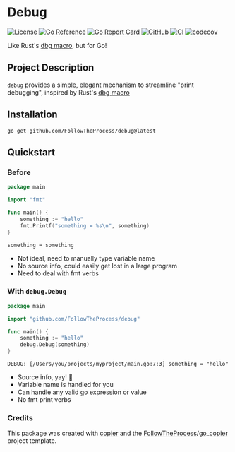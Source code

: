 # Debug

[![License](https://img.shields.io/github/license/FollowTheProcess/debug)](https://github.com/FollowTheProcess/debug)
[![Go Reference](https://pkg.go.dev/badge/github.com/FollowTheProcess/debug.svg)](https://pkg.go.dev/github.com/FollowTheProcess/debug)
[![Go Report Card](https://goreportcard.com/badge/github.com/FollowTheProcess/debug)](https://goreportcard.com/report/github.com/FollowTheProcess/debug)
[![GitHub](https://img.shields.io/github/v/release/FollowTheProcess/debug?logo=github&sort=semver)](https://github.com/FollowTheProcess/debug)
[![CI](https://github.com/FollowTheProcess/debug/workflows/CI/badge.svg)](https://github.com/FollowTheProcess/debug/actions?query=workflow%3ACI)
[![codecov](https://codecov.io/gh/FollowTheProcess/debug/branch/main/graph/badge.svg)](https://codecov.io/gh/FollowTheProcess/debug)

Like Rust's [dbg macro], but for Go!

## Project Description

`debug` provides a simple, elegant mechanism to streamline "print debugging", inspired by Rust's [dbg macro]

## Installation

```shell
go get github.com/FollowTheProcess/debug@latest
```

## Quickstart

### Before

```go
package main

import "fmt"

func main() {
    something := "hello"
    fmt.Printf("something = %s\n", something)
}
```

```shell
something = something
```

- Not ideal, need to manually type variable name
- No source info, could easily get lost in a large program
- Need to deal with fmt verbs

### With `debug.Debug`

```go
package main

import "github.com/FollowTheProcess/debug"

func main() {
    something := "hello"
    debug.Debug(something)
}
```

```shell
DEBUG: [/Users/you/projects/myproject/main.go:7:3] something = "hello"
```

- Source info, yay! 🎉
- Variable name is handled for you
- Can handle any valid go expression or value
- No fmt print verbs

### Credits

This package was created with [copier] and the [FollowTheProcess/go_copier] project template.

[copier]: https://copier.readthedocs.io/en/stable/
[FollowTheProcess/go_copier]: https://github.com/FollowTheProcess/go_copier
[dbg macro]: https://doc.rust-lang.org/stable/std/macro.dbg.html
